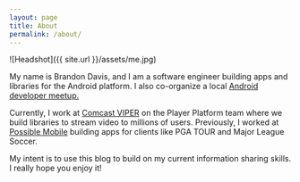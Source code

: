 ```yaml
---
layout: page
title: About
permalink: /about/
---
```


![Headshot]({{ site.url }}/assets/me.jpg)

My name is Brandon Davis, and I am a software engineer building apps and libraries for the Android platform. I also co-organize a local [Android developer meetup.](https://www.meetup.com/denverdroids/)

Currently, I work at [Comcast VIPER](https://stackoverflow.com/jobs/companies/comcast-viper) on the Player Platform team where we build libraries to stream video to millions of users. Previously, I worked at [Possible Mobile](https://possiblemobile.com/) building apps for clients like PGA TOUR and Major League Soccer.

My intent is to use this blog to build on my current information sharing skills. I really hope you enjoy it!

